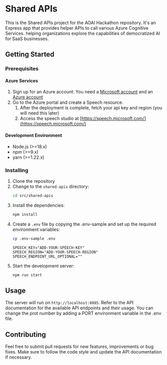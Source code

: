 # Shared APIs

This is the Shared APIs project for the AOAI Hackathon repository. It's an Express app that provides helper APIs to call various Azure Cognitive Services. helping organizations explore the capabilities of democratized AI for SaaS businesses.

## Getting Started

### Prerequisites
#### Azure Services

1. Sign up for an Azure account: You need a [Microsoft account](https://account.microsoft.com/account) and an [Azure account](https://azure.microsoft.com/free/ai/)
1. Go to the Azure portal and create a Speech resource.   
    1. After the deployment is complete, fetch your api key and region (you will need this later)
    1. Access the speech studio at [https://speech.microsoft.com/](https://speech.microsoft.com/)

#### Development Environment
- Node.js (>=18.x)
- npm (>=9.x)
- yarn (>=1.22.x)



### Installing

1. Clone the repository
2. Change to the `shared-apis` directory:
    ```sh
    cd src/shared-apis
    ```
3. Install the dependencies:
    ```sh
    npm install
    ```
4. Create a `.env` file by copying the .env-sample and set up the required environment variables:
    ```sh
    cp .env-sample .env
    ```
    ```env
    SPEECH_KEY="ADD-YOUR-SPEECH-KEY"
    SPEECH_REGION="ADD-YOUR-SPEECH-REGION"
    SPEECH_ENDPOINT_URL_OPTIONAL=""
    ```
5. Start the development server:
    ```sh
    npm run start
    ```

## Usage

The server will run on `http://localhost:8085`. Refer to the API documentation for the available API endpoints and their usage. You can change the prot number by adding a PORT environment variable in the .env file.

## Contributing

Feel free to submit pull requests for new features, improvements or bug fixes. Make sure to follow the code style and update the API documentation if necessary.





